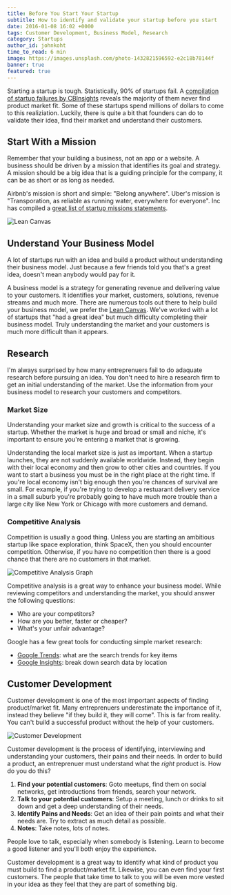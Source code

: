```yaml
---
title: Before You Start Your Startup
subtitle: How to identify and validate your startup before you start
date: 2016-01-08 16:02 +0000
tags: Customer Development, Business Model, Research
category: Startups
author_id: johnkoht
time_to_read: 6 min
image: https://images.unsplash.com/photo-1432821596592-e2c18b78144f
banner: true
featured: true
---
```


Starting a startup is tough. Statistically, 90% of startups fail. A [compilation of startup failures by CBInsights][cb-insights-failures] reveals the majority of them never find product market fit. Some of these startups spend millions of dollars to come to this realiziation. Luckily, there is quite a bit that founders can do to validate their idea, find their market and understand their customers.

## Start With a Mission
Remember that your building a business, not an app or a website. A business should be driven by a mission that identifies its goal and strategy. A mission should be a big idea that is a guiding principle for the company, it can be as short or as long as needed. 

Airbnb's mission is short and simple: "Belong anywhere". Uber's mission is "Transporation, as reliable as running water, everywhere for everyone". Inc has compiled a [great list of startup missions statements][inc-mission-statements].

<div><img src="http://leanstack.com/wp-content/uploads/2012/06/Screen-Shot-2012-06-14-at-9.38.44-AM.png" alt="Lean Canvas" /></div>

## Understand Your Business Model
A lot of startups run with an idea and build a product without understanding their business model. Just because a few friends told you that's a great idea, doesn't mean anybody would pay for it. 

A business model is a strategy for generating revenue and delivering value to your customers. It identifies your market, customers, solutions, revenue streams and much more. There are numerous tools out there to help build your business model, we prefer the [Lean Canvas][lean-canvas]. We've worked with a lot of startups that "had a great idea" but much difficulty completing their business model. Truly understanding the market and your customers is much more difficult than it appears. 

## Research
I'm always surprised by how many entreprenuers fail to do adaquate research before pursuing an idea. You don't need to hire a research firm to get an initial understanding of the market. Use the information from your business model to research your customers and competitors. 

### Market Size
Understanding your market size and growth is critical to the success of a startup. Whether the market is huge and broad or small and niche, it's important to ensure you're entering a market that is growing. 

Understanding the local market size is just as important. When a startup launches, they are not suddenly available worldwide. Instead, they begin with their local economy and then grow to other cities and countries. If you want to start a business you must be in the right place at the right time. If you're local economy isn't big enough then you're chances of survival are small. For example, if you're trying to develop a restuarant delivery service in a small suburb you're probably going to have much more trouble than a large city like New York or Chicago with more customers and demand.

### Competitive Analysis
Competition is usually a good thing. Unless you are starting an ambitious startup like space exploration, think SpaceX, then you should encounter competition. Otherwise, if you have no competition then there is a good chance that there are no customers in that market.

<div><img src="https://tctechcrunch2011.files.wordpress.com/2011/03/information-discovery-matrix.png" alt="Competitive Analysis Graph" /></div>

Competitive analysis is a great way to enhance your business model. While reviewing competitors and understanding the market, you should answer the following questions:

- Who are your competitors?
- How are you better, faster or cheaper?
- What's your unfair advantage?

Google has a few great tools for conducting simple market research:

- [Google Trends][google-trends]: what are the search trends for key items
- [Google Insights][google-insights]: break down search data by location


## Customer Development
Customer development is one of the most important aspects of finding product/market fit. Many entreprenuers underestimate the importance of it, instead they believe "if they build it, they will come". This is far from reality. You can't build a successful product without the help of your customers.

<div><img src="http://resizer.kohactive.com/1200/700/fit/http://www.entrepreneur-ideas.org/wp-content/uploads/2014/10/customer-development.png" alt="Customer Development" /></div>

Customer development is the process of identifying, interviewing and understanding your customers, their pains and their needs. In order to build a product, an entreprenuer must understand what the _right_ product is. How do you do this?

1. **Find your potential customers**: Goto meetups, find them on social networks, get introductions from friends, search your network.
2. **Talk to your potential customers**: Setup a meeting, lunch or drinks to sit down and get a deep understanding of their needs.
3. **Identify Pains and Needs**: Get an idea of their pain points and what their needs are. Try to extract as much detail as possible.
4. **Notes**: Take notes, lots of notes. 

People love to talk, especially when somebody is listening. Learn to become a good listener and you'll both enjoy the experience. 

Customer development is a great way to identify what kind of product you must build to find a product/market fit. Likewise, you can even find your first customers. The people that take time to talk to you will be even more vested in your idea as they feel that they are part of something big. 


[cb-insights-failures]: https://www.cbinsights.com/blog/startup-failure-post-mortem/ "Compilation of startup failures by CBInsights"
[inc-mission-statements]: http://www.inc.com/larry-kim/30-inspiring-billion-dollar-startup-company-mission-statements.html "30 Inspiring Billion-Dollar Startup Company Mission Statements"
[lean-canvas]: https://leanstack.com/lean-canvas/ "Lean Canvas Business Model"
[google-trends]: https://www.google.com/trends/ "Google Trends"
[google-insights]: http://www.google.com/insights/ "Google Insights"